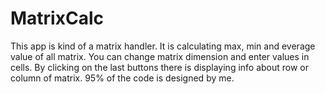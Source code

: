 # MatrixCalc

This app is kind of a matrix handler.
It is calculating max, min and everage value of all matrix.
You can change matrix dimension and enter values in cells.
By clicking on the last buttons there is displaying info about row or column of matrix.
95% of the code is designed by me.
